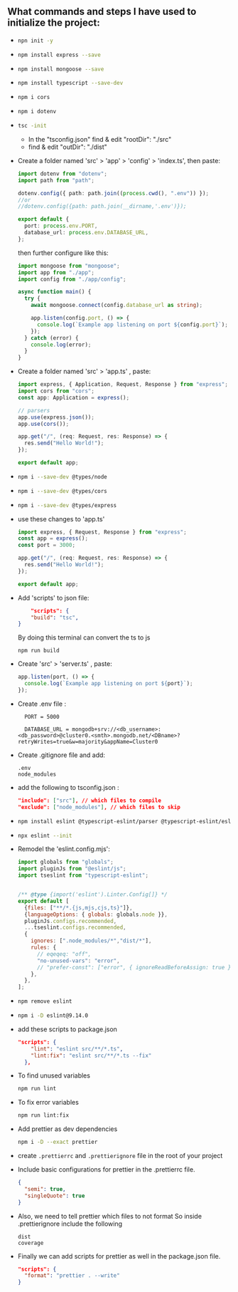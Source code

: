 ## What commands and steps I have used to initialize the project:

- ```bash
  npn init -y
  ```
- ```bash
  npm install express --save
  ```
- ```bash
  npm install mongoose --save
  ```
- ```bash
  npm install typescript --save-dev
  ```
- ```bash
  npm i cors
  ```
- ```bash
  npm i dotenv
  ```
- ```bash
  tsc -init
  ```
  - In the "tsconfig.json" find & edit "rootDir": "./src"
  - find & edit "outDir": "./dist"
- Create a folder named 'src' > 'app' > 'config' > 'index.ts', then paste:

  ```ts
  import dotenv from "dotenv";
  import path from "path";

  dotenv.config({ path: path.join((process.cwd(), ".env")) });
  //or
  //dotenv.config({path: path.join(__dirname,'.env')});

  export default {
    port: process.env.PORT,
    database_url: process.env.DATABASE_URL,
  };
  ```

  then further configure like this:

  ```ts
  import mongoose from "mongoose";
  import app from "./app";
  import config from "./app/config";

  async function main() {
    try {
      await mongoose.connect(config.database_url as string);

      app.listen(config.port, () => {
        console.log(`Example app listening on port ${config.port}`);
      });
    } catch (error) {
      console.log(error);
    }
  }
  ```

- Create a folder named 'src' > 'app.ts' , paste:

  ```js
  import express, { Application, Request, Response } from "express";
  import cors from "cors";
  const app: Application = express();

  // parsers
  app.use(express.json());
  app.use(cors());

  app.get("/", (req: Request, res: Response) => {
    res.send("Hello World!");
  });

  export default app;
  ```

- ```bash
  npm i --save-dev @types/node
  ```
- ```bash
  npm i --save-dev @types/cors
  ```
- ```bash
  npm i --save-dev @types/express
  ```
- use these changes to 'app.ts'

  ```javascript
  import express, { Request, Response } from "express";
  const app = express();
  const port = 3000;

  app.get("/", (req: Request, res: Response) => {
    res.send("Hello World!");
  });

  export default app;
  ```

- Add 'scripts' to json file:

  ```json
      "scripts": {
      "build": "tsc",
  }
  ```

  By doing this terminal can convert the ts to js

  ```terminal
  npm run build
  ```

- Create 'src' > 'server.ts' , paste:

  ```js
  app.listen(port, () => {
    console.log(`Example app listening on port ${port}`);
  });
  ```

- Create .env file :

  ```
    PORT = 5000

    DATABASE_URL = mongodb+srv://<db_username>:<db_password>@cluster0.<smth>.mongodb.net/<DBname>?retryWrites=true&w=majority&appName=Cluster0
  ```

- Create .gitignore file and add:

  ```
  .env
  node_modules
  ```

- add the following to tsconfig.json :

  ```json
  "include": ["src"], // which files to compile
  "exclude": ["node_modules"], // which files to skip
  ```

- ```bash
  npm install eslint @typescript-eslint/parser @typescript-eslint/eslint-plugin --save-dev
  ```
- ```bash
  npx eslint --init
  ```
- Remodel the 'eslint.config.mjs':

  ```mjs
  import globals from "globals";
  import pluginJs from "@eslint/js";
  import tseslint from "typescript-eslint";


  /** @type {import('eslint').Linter.Config[]} */
  export default [
    {files: ["**/*.{js,mjs,cjs,ts}"]},
    {languageOptions: { globals: globals.node }},
    pluginJs.configs.recommended,
    ...tseslint.configs.recommended,
    {
      ignores: [".node_modules/*","dist/*"],
      rules: {
        // eqeqeq: "off",
        "no-unused-vars": "error",
        // "prefer-const": ["error", { ignoreReadBeforeAssign: true }],
      },
    },
  ];
  ```

- ```bash
  npm remove eslint
  ```
- ```bash
  npm i -D eslint@9.14.0
  ```
- add these scripts to package.json

  ```json
  "scripts": {
      "lint": "eslint src/**/*.ts",
      "lint:fix": "eslint src/**/*.ts --fix"
    },
  ```
- To find unused variables
  ```bash
  npm run lint 
  ```
- To fix error variables
  ```bash
  npm run lint:fix 
  ```
- Add prettier as dev dependencies
  ```bash
  npm i -D --exact prettier
  ```
- create `.prettierrc` and `.prettierignore` file in the root of your project 
- Include basic configurations for prettier in the .prettierrc file.

  ```json
  {
    "semi": true,
    "singleQuote": true
  }
  ```

- Also, we need to tell prettier which files to not format So inside .prettierignore include the following

  ```
  dist
  coverage
  ```

- Finally we can add scripts for prettier as well in the package.json file.

  ```json
  "scripts": {
    "format": "prettier . --write"
  }
  ```
